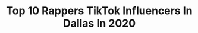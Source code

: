 ---
title: Top 10 Rappers TikTok Influencers In Dallas In 2020
description: >-
  Find top rappers TikTok influencers in Dallas in 2020. Most popular hashtags: #gonnabefriends #music #rapper #dogs.
platform: TikTok
profiles:
  - username: "enlightenedking"
    fullname: >-
      enlightenedking
    location: "United States"
    followers: 74708
    engagement: 593
    commentsToLikes: 0.032727
    id: ck8fc3w026ev80j78dacz4dku
    verified: false
    hashtags: "#muaythai, #english, #arkansas, #mexican"
  - username: "michele.bell"
    fullname: >-
      Michele
    location: "United States"
    followers: 3597
    engagement: 798
    commentsToLikes: 0.120468
    id: cka9m605n428g0i78g7rob77e
    verified: false
    hashtags: "#therapydog, #musicmatters, #viralvideo, #coockapoo"
  - username: "geekgage"
    fullname: >-
      Gage
    location: "United States"
    followers: 9543
    engagement: 468
    commentsToLikes: 0.023029
    id: ck9773iou2ito0j78gt4rohf7
    verified: false
    hashtags: "#denver, #petlover, #cleaning, #professional"
  - username: "darksun292"
    fullname: >-
      We support eachother
    location: "United States"
    followers: 70434
    engagement: 950
    commentsToLikes: 0.087019
    id: ckamlcmn0vtr00i784icijee7
    verified: false
    hashtags: "#dogs, #money, #funvideos, #handsanatizer"
  - username: "collincastrina"
    fullname: >-
      Collin Castrina
    location: "United States"
    followers: 351600
    engagement: 1411
    commentsToLikes: 0.009017
    id: ck80oodb4ir6q0j78bo9pizzb
    verified: false
    hashtags: "#mindblown, #dothescotts, #travel, #covid19"
  - username: "ayhteecommunity"
    fullname: >-
      AyhTee
    location: "United States"
    followers: 84729
    engagement: 2108
    commentsToLikes: 0.669303
    id: ckacwsqz3u2720i78u0v2m3xi
    verified: false
    hashtags: "#helpinghomeless, #happymothersday, #hype, #samemusic"
  - username: "delawesst"
    fullname: >-
      delawesst
    location: "United States"
    followers: 314120
    engagement: 2082
    commentsToLikes: 0.026743
    id: ck80nq8yqdwgd0j78w35wnm59
    verified: false
    hashtags: "#randomthings, #albumlookalike, #natureathome, #finalsathome"
  - username: "kenetic"
    fullname: >-
      Kenetic
    location: "United States"
    followers: 6396
    engagement: 1550
    commentsToLikes: 0.076851
    id: ck9nt8kwhh7kx0j78o8327pv0
    verified: false
    hashtags: "#dadjoke, #gotosleep, #preaching, #realtalk"
  - username: "skykatz"
    fullname: >-
      skykatz
    location: "United States"
    followers: 3847384
    engagement: 2549
    commentsToLikes: 0.009434
    id: ck83x2a0onnm80j78i4u28gu4
    verified: true
    hashtags: "#indoorworkout, #mirrorchallenge, #disneywand"
  - username: "ehani00"
    fullname: >-
      Ehani⁷
    location: "United States"
    followers: 367545
    engagement: 2180
    commentsToLikes: 0.040747
    id: ck9e01i43445n0j78qizkwy2h
    verified: false
    hashtags: "#lipandhip, #dapperrappers, #chinese, #language"
---
